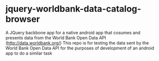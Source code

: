 # jquery-worldbank-data-catalog-browser
A JQuery backbone app for a native android app that cosumes and presents data from the World Bank Open Data API (http://data.worldbank.org/)
This repo is for testing the data sent by the World Bank Open Data API for the purposes of development of an android app to do a similar task